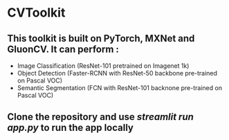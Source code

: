 # CVToolkit

## This toolkit is built on PyTorch, MXNet and GluonCV. It can perform :
- Image Classification (ResNet-101 pretrained on Imagenet 1k)
- Object Detection (Faster-RCNN with ResNet-50 backbone pre-trained on Pascal VOC)
- Semantic Segmentation (FCN with ResNet-101 backnone pre-trained on Pascal VOC)

## Clone the repository and use *streamlit run app.py* to run the app locally
